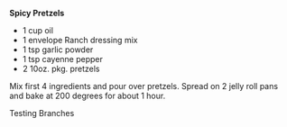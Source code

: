 **Spicy Pretzels**

* 1 cup oil
* 1 envelope Ranch dressing mix
* 1 tsp garlic powder
* 1 tsp cayenne pepper
* 2 10oz. pkg. pretzels

Mix first 4 ingredients and pour over pretzels. Spread on 2 jelly roll pans and bake at 200 degrees for about 1 hour.


Testing Branches
